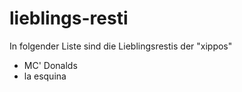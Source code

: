 # lieblings-resti

In folgender Liste sind die Lieblingsrestis der "xippos"

- MC' Donalds
- la esquina

